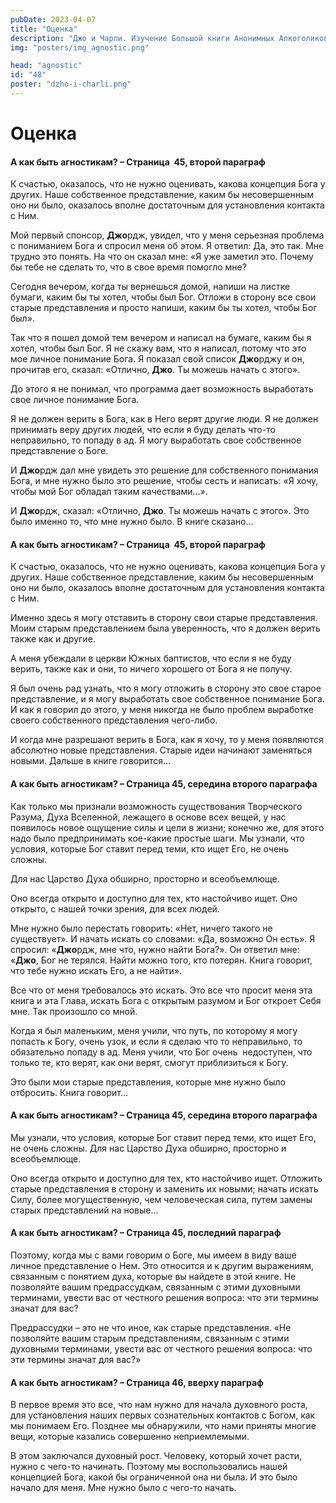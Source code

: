 ```yaml
---
pubDate: 2023-04-07
title: "Оценка"
description: "Джо и Чарли. Изучение Большой книги Анонимных Алкоголиков. (047)"
img: "posters/img_agnostic.png"

head: "agnostic"
id: "48"
poster: "dzho-i-charli.png"
---
```


# Оценка

#### А как быть агностикам? – Страница  45, второй параграф

К счастью, оказалось, что не нужно оценивать, какова концепция Бога у других. Наше собственное представление, каким бы несовершенным оно ни было, оказалось вполне достаточным для установления контакта с Ним.

Мой первый спонсор, **Джо**рдж, увидел, что у меня серьезная проблема с пониманием Бога и спросил меня об этом. Я ответил: Да, это так. Мне трудно это понять. На что он сказал мне: «Я уже заметил это. Почему бы тебе не сделать то, что в свое время помогло мне?

Сегодня вечером, когда ты вернешься домой, напиши на листке бумаги, каким бы ты хотел, чтобы был Бог. Отложи в сторону все свои старые представления и просто напиши, каким бы ты хотел, чтобы Бог был».

Так что я пошел домой тем вечером и написал на бумаге, каким бы я хотел, чтобы был Бог. Я не скажу вам, что я написал, потому что это мое личное понимание Бога. Я показал свой список **Джо**рджу и он, прочитав его, сказал: «Отлично, **Джо**. Ты можешь начать с этого».

До этого я не понимал, что программа дает возможность выработать свое личное понимание Бога.

Я не должен верить в Бога, как в Него верят другие люди. Я не должен принимать веру других людей, что если я буду делать что-то неправильно, то попаду в ад. Я могу выработать свое собственное представление о Боге.

И **Джо**рдж дал мне увидеть это решение для собственного понимания Бога, и мне нужно было это решение, чтобы сесть и написать: «Я хочу, чтобы мой Бог обладал таким качествами…».

И **Джо**рдж, сказал: «Отлично, **Джо**. Ты можешь начать с этого». Это было именно то, что мне нужно было. В книге сказано…

#### А как быть агностикам? – Страница  45, второй параграф

К счастью, оказалось, что не нужно оценивать, какова концепция Бога у других. Наше собственное представление, каким бы несовершенным оно ни было, оказалось вполне достаточным для установления контакта с Ним.

Именно здесь я могу отставить в сторону свои старые представления. Моим старым представлением была уверенность, что я должен верить также как и другие.

А меня убеждали в церкви Южных баптистов, что если я не буду верить, также как и они, то ничего хорошего от Бога я не получу.

Я был очень рад узнать, что я могу отложить в сторону это свое старое представление, и я могу выработать свое собственное понимание Бога. И как я говорил до этого, у меня никогда не было проблем выработке своего собственного представления чего-либо.

И когда мне разрешают верить в Бога, как я хочу, то у меня появляются абсолютно новые представления. Старые идеи начинают заменяться новыми. Дальше в книге говорится…

#### А как быть агностикам? – Страница 45, середина второго параграфа

Как только мы признали возможность существования Творческого Разума, Духа Вселенной, лежащего в основе всех вещей, у нас появилось новое ощущение силы и цели в жизни; конечно же, для этого надо было предпринимать кое-какие простые шаги. Мы узнали, что условия, которые Бог ставит перед теми, кто ищет Его, не очень сложны.

Для нас Царство Духа обширно, просторно и всеобъемлюще.

Оно всегда открыто и доступно для тех, кто настойчиво ищет. Оно открыто, с нашей точки зрения, для всех людей.

Мне нужно было перестать говорить: «Нет, ничего такого не существует». И начать искать со словами: «Да, возможно Он есть». Я спросил: «**Джо**рдж, мне что, нужно найти Бога?». Он ответил мне: «**Джо**, Бог не терялся. Найти можно того, кто потерян. Книга говорит, что тебе нужно искать Его, а не найти».

Все что от меня требовалось это искать. Это все что просит меня эта книга и эта Глава, искать Бога с открытым разумом и Бог откроет Себя мне. Так произошло со мной.

Когда я был маленьким, меня учили, что путь, по которому я могу попасть к Богу, очень узок, и если я сделаю что то неправильно, то обязательно попаду в ад. Меня учили, что Бог очень  недоступен, что только те, кто верят, как они верят, смогут приблизиться к Богу.

Это были мои старые представления, которые мне нужно было отбросить. Книга говорит…

#### А как быть агностикам? – Страница 45, середина второго параграфа

Мы узнали, что условия, которые Бог ставит перед теми, кто ищет Его, не очень сложны. Для нас Царство Духа обширно, просторно и всеобъемлюще.

Оно всегда открыто и доступно для тех, кто настойчиво ищет.
Отложить старые представления в сторону и заменить их новыми; начать искать Силу, более могущественную, чем человеческая сила, путем замены старых представлений на новые…

#### А как быть агностикам? – Страница 45, последний параграф

Поэтому, когда мы с вами говорим о Боге, мы имеем в виду ваше личное представление о Нем. Это относится и к другим выражениям, связанным с понятием духа, которые вы найдете в этой книге. Не позволяйте вашим предрассудкам, связанным с этими духовными терминами, увести вас от честного решения вопроса: что эти термины значат для вас?

Предрассудки – это не что иное, как старые представления. «Не позволяйте вашим старым представлениям, связанным с этими духовными терминами, увести вас от честного решения вопроса: что эти термины значат для вас?»

#### А как быть агностикам? – Страница 46, вверху параграф

В первое время это все, что нам нужно для начала духовного роста, для установления наших первых сознательных контактов с Богом, как мы понимаем Его. Позднее мы обнаружили, что нами приняты многие вещи, которые казались совершенно неприемлемыми.

В этом заключался духовный рост. Человеку, который хочет расти, нужно с чего-то начинать. Поэтому мы воспользовались нашей концепцией Бога, какой бы ограниченной она ни была.
И это было начало для меня. Мне нужно было с чего-то начать.
